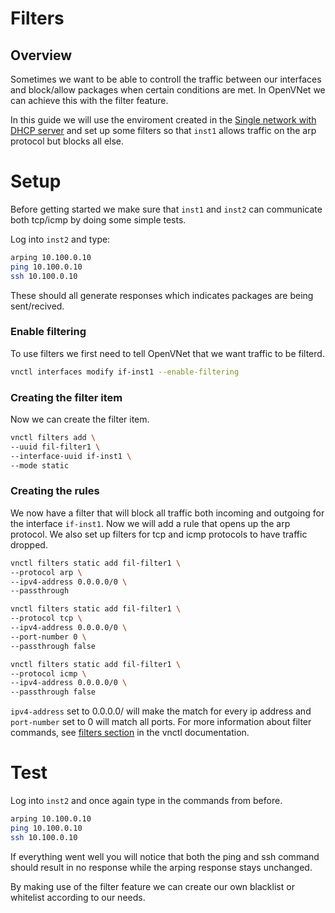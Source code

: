 # Filters

## Overview

Sometimes we want to be able to controll the traffic between our interfaces and block/allow packages when certain conditions are met. In OpenVNet we can achieve this with the filter feature.

In this guide we will use the enviroment created in the [Single network with DHCP server](../creating-virtual-networks/single-network-dhcp.md) and set up some filters so that `inst1` allows traffic on the arp protocol but blocks all else.

# Setup

Before getting started we make sure that `inst1` and `inst2` can communicate both tcp/icmp by doing some simple tests.

Log into `inst2` and type:

```bash
arping 10.100.0.10
ping 10.100.0.10
ssh 10.100.0.10
```
These should all generate responses which indicates packages are being sent/recived.

### Enable filtering

To use filters we first need to tell OpenVNet that we want traffic to be filterd.

```bash
vnctl interfaces modify if-inst1 --enable-filtering
```

### Creating the filter item

Now we can create the filter item.

```bash
vnctl filters add \
--uuid fil-filter1 \
--interface-uuid if-inst1 \
--mode static
```

### Creating the rules

We now have a filter that will block all traffic both incoming and outgoing for the interface `if-inst1`. Now we will add a rule that opens up the arp protocol. We also set up filters for tcp and icmp protocols to have traffic dropped.

```bash
vnctl filters static add fil-filter1 \
--protocol arp \
--ipv4-address 0.0.0.0/0 \
--passthrough

vnctl filters static add fil-filter1 \
--protocol tcp \
--ipv4-address 0.0.0.0/0 \
--port-number 0 \
--passthrough false

vnctl filters static add fil-filter1 \
--protocol icmp \
--ipv4-address 0.0.0.0/0 \
--passthrough false
```

`ipv4-address` set to 0.0.0.0/ will make the match for every ip address and `port-number` set to 0 will match all ports.
For more information about filter commands, see [filters section](../vnctl/filters) in the vnctl documentation.

# Test

Log into `inst2` and once again type in the commands from before.
```bash
arping 10.100.0.10
ping 10.100.0.10
ssh 10.100.0.10
```

If everything went well you will notice that both the ping and ssh command should result in no response while the arping response stays unchanged.

By making use of the filter feature we can create our own blacklist or whitelist according to our needs.